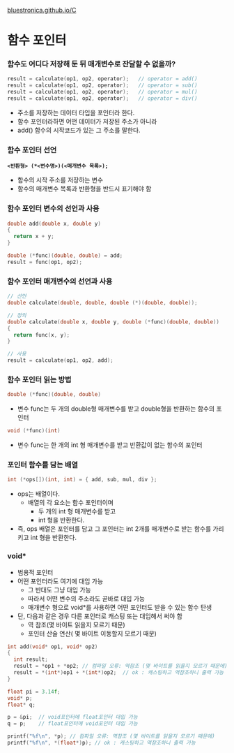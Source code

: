 [bluestronica.github.io/C](https://bluestronica.github.io/C)

# 함수 포인터
### 함수도 어디다 저장해 둔 뒤 매개변수로 잔달할 수 없을까?
```c
result = calculate(op1, op2, operator);   // operator = add()
result = calculate(op1, op2, operator);   // operator = sub()
result = calculate(op1, op2, operator);   // operator = mul()
result = calculate(op1, op2, operator);   // operator = div()
```
- 주소를 저장하는 데이터 타입을 포인터라 한다. 
- 함수 포인터라하면 어떤 데이터가 저장된 주소가 아니라 
- add() 함수의 시작코드가 있는 그 주소를 말한다.

### 함수 포인터 선언
**`<반환형> (*<변수명>)(<매개변수 목록>);`**
- 함수의 시작 주소를 저장하는 변수
- 함수의 매개변수 목록과 반환형을 반드시 표기해야 함

### 함수 포인터 변수의 선언과 사용
```c
double add(double x, double y)
{
  return x + y;
}

double (*func)(double, double) = add;
result = func(op1, op2);
```

### 함수 포인터 매개변수의 선언과 사용
```c
// 선언
double calculate(double, double, double (*)(double, double));

// 정의
double calculate(double x, double y, double (*func)(double, double))
{
  return func(x, y);
}

// 사용
result = calculate(op1, op2, add);
```


### 함수 포인터 읽는 방법
```c
double (*func)(double, double)
```
- 변수 func는 두 개의 double형 매개변수를 받고 double형을 반환하는 함수의 포인터
```c
void (*func)(int)
```
- 변수 func는 한 개의 int 형 매개변수를 받고 반환값이 없는 함수의 포인터

### 포인터 함수를 담는 배열
```c
int (*ops[])(int, int) = { add, sub, mul, div };
```
- ops는 배열이다.
  - 배열의 각 요소는 함수 포인터이며
    - 두 개의 int 형 매개변수를 받고
    - int 형을 반환한다.
- 즉, ops 배열은 포인터를 담고 그 포인터는 int 2개를 매개변수로 받는 함수를 가리키고 int 형을 반환한다.

### void*
- 범용적 포인터
- 어떤 포인터라도 여기에 대입 가능
  - 그 반대도 그냥 대입 가능
  - 따라서 어떤 변수의 주소라도 곧바로 대입 가능
  - 매개변수 형으로 void*를 사용하면 어떤 포인터도 받을 수 있는 함수 탄생
- 단, 다음과 같은 경우 다른 포인터로 캐스팅 또는 대입해서 써야 함
  - 역 참조(몇 바이트 읽을지 모르기 때문)
  - 포인터 산술 연산( 몇 바이트 이동할지 모르기 때문)
```c
int add(void* op1, void* op2)
{
  int result;
  result = *op1 + *op2; // 컴파일 오류: 역참조 (몇 바이트를 읽을지 모르기 때문에)
  result = *(int*)op1 + *(int*)op2;  // ok : 캐스팅하고 역참조하니 출력 가능
}

float pi = 3.14f;
void* p;
float* q;

p = &pi;  // void포인터에 float포인터 대입 가능
q = p;    // float포인터에 void포인터 대입 가능

printf("%f\n", *p); // 컴파일 오류: 역참조 (몇 바이트를 읽을지 모르기 때문에)
printf("%f\n", *(float*)p); // ok : 캐스팅하고 역참조하니 출력 가능
```



